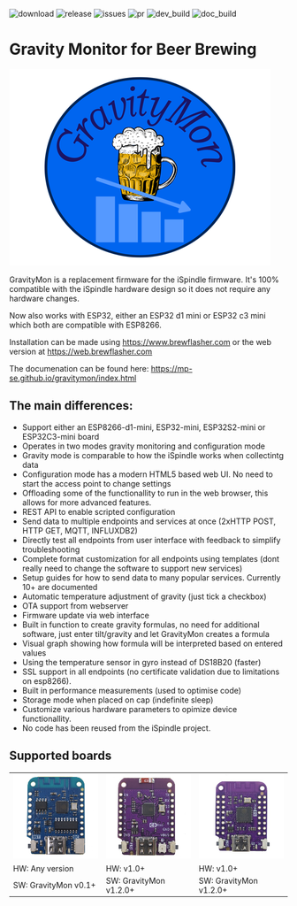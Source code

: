 
![download](https://img.shields.io/github/downloads/mp-se/gravitymon/total) 
![release](https://img.shields.io/github/v/release/mp-se/gravitymon?label=latest%20release)
![issues](https://img.shields.io/github/issues/mp-se/gravitymon)
![pr](https://img.shields.io/github/issues-pr/mp-se/gravitymon)
![dev_build](https://img.shields.io/github/workflow/status/mp-se/gravitymon/PlatformIO%20CI/dev?label=dev%20build)
![doc_build](https://img.shields.io/github/workflow/status/mp-se/gravitymon/Sphinx%20Build/dev?label=doc%20build)

# Gravity Monitor for Beer Brewing

![GravityMon Logo](src_docs/source/images/gravitymon_logo_s.png)

GravityMon is a replacement firmware for the iSpindle firmware. It's 100% compatible with the iSpindle hardware design so it does not require any hardware changes. 

Now also works with ESP32, either an ESP32 d1 mini or ESP32 c3 mini which both are compatible with ESP8266.

Installation can be made using https://www.brewflasher.com or the web version at https://web.brewflasher.com

The documenation can be found here: https://mp-se.github.io/gravitymon/index.html

## The main differences:

* Support either an ESP8266-d1-mini, ESP32-mini, ESP32S2-mini or ESP32C3-mini board
* Operates in two modes gravity monitoring and configuration mode
* Gravity mode is comparable to how the iSpindle works when collectintg data
* Configuration mode has a modern HTML5 based web UI. No need to start the access point to change settings
* Offloading some of the functionallity to run in the web browser, this allows for more advanced features.
* REST API to enable scripted configuration
* Send data to multiple endpoints and services at once (2xHTTP POST, HTTP GET, MQTT, INFLUXDB2)
* Directly test all endpoints from user interface with feedback to simplify troubleshooting
* Complete format customization for all endpoints using templates (dont really need to change the software to support new services)
* Setup guides for how to send data to many popular services. Currently 10+ are documented
* Automatic temperature adjustment of gravity (just tick a checkbox)
* OTA support from webserver
* Firmware update via web interface
* Built in function to create gravity formulas, no need for additional software, just enter tilt/gravity and let GravityMon creates a formula
* Visual graph showing how formula will be interpreted based on entered values
* Using the temperature sensor in gyro instead of DS18B20 (faster)
* SSL support in all endpoints (no certificate validation due to limitations on esp8266).
* Built in performance measurements (used to optimise code)
* Storage mode when placed on cap (indefinite sleep)
* Customize various hardware parameters to opimize device functionallity.
* No code has been reused from the iSpindle project. 

## Supported boards

| | | |
| ----------- | ----------- |----------- |
| ![ESP8266](/d1_mini_v4.0.0.png) | ![ESP32C3](/c3_mini_v2.1.0.jpg) | ![ESP32S2](/s2_mini_v1.0.0.jpg) |
| HW: Any version | HW: v1.0+ | HW: v1.0+ |
| SW: GravityMon v0.1+ | SW: GravityMon v1.2.0+ | SW: GravityMon v1.2.0+ |
